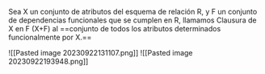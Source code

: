 Sea X un conjunto de atributos del esquema de relación R, y F un conjunto de dependencias funcionales que se cumplen en R, llamamos Clausura de X en F (X+F) al ==conjunto de todos los atributos determinados funcionalmente por X.==

![[Pasted image 20230922131107.png]]
![[Pasted image 20230922193948.png]]

